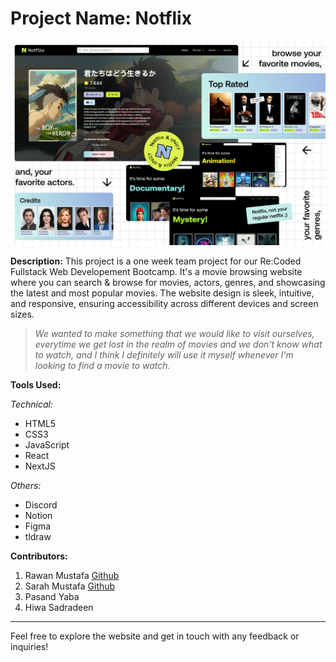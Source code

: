 # Project Name: Notflix

![Movie Project](NotflixPreview.jpg)

**Description:**
This project is a one week team project for our Re:Coded Fullstack Web Developement Bootcamp. It's a movie browsing website where you can search & browse for movies, actors, genres, and showcasing the latest and most popular movies. The website design is sleek, intuitive, and responsive, ensuring accessibility across different devices and screen sizes.

> _We wanted to make something that we would like to visit ourselves, everytime we get lost in the realm of movies and we don't know what to watch, and I think I definitely will use it myself whenever I'm looking to find a movie to watch._

**Tools Used:**

_Technical:_

- HTML5
- CSS3
- JavaScript
- React
- NextJS

_Others:_

- Discord
- Notion
- Figma
- tldraw

**Contributors:**

1. Rawan Mustafa [Github](https://github.com/0Rawan)
2. Sarah Mustafa [Github](https://github.com/Leorahx)
3. Pasand Yaba
4. Hiwa Sadradeen

---

Feel free to explore the website and get in touch with any feedback or inquiries!
